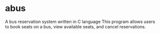 # abus
A bus reservation system written in C language
This program allows users to book seats on a bus, view available seats, and cancel reservations.
